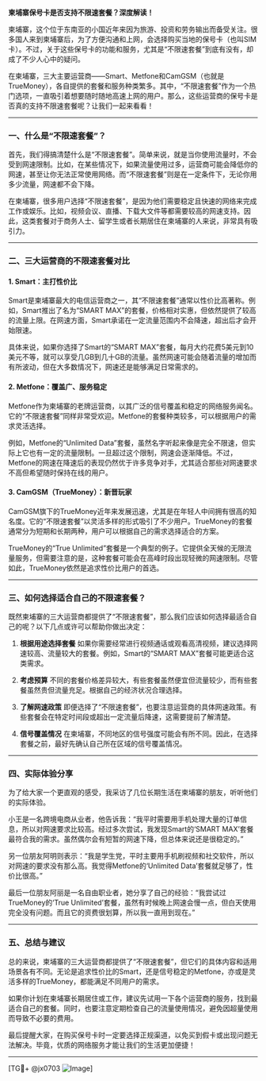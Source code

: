 **柬埔寨保号卡是否支持不限速套餐？深度解读！**

柬埔寨，这个位于东南亚的小国近年来因为旅游、投资和劳务输出而备受关注。很多国人来到柬埔寨后，为了方便沟通和上网，会选择购买当地的保号卡（也叫SIM卡）。不过，关于这些保号卡的功能和服务，尤其是“不限速套餐”到底有没有，却成了不少人心中的疑问。

在柬埔寨，三大主要运营商——Smart、Metfone和CamGSM（也就是TrueMoney），各自提供的套餐和服务种类繁多。其中，“不限速套餐”作为一个热门选项，一直吸引着想要随时随地高速上网的用户。那么，这些运营商的保号卡是否真的支持不限速套餐呢？让我们一起来看看！

---

### **一、什么是“不限速套餐”？**

首先，我们得搞清楚什么是“不限速套餐”。简单来说，就是当你使用流量时，不会受到网速限制。比如，在某些情况下，如果流量使用过多，运营商可能会降低你的网速，甚至让你无法正常使用网络。而“不限速套餐”则是在一定条件下，无论你用多少流量，网速都不会下降。

在柬埔寨，很多用户选择“不限速套餐”，是因为他们需要稳定且快速的网络来完成工作或娱乐。比如，视频会议、直播、下载大文件等都需要较高的网速支持。因此，这类套餐对于商务人士、留学生或者长期居住在柬埔寨的人来说，非常具有吸引力。

---

### **二、三大运营商的不限速套餐对比**

#### 1. **Smart：主打性价比**
Smart是柬埔寨最大的电信运营商之一，其“不限速套餐”通常以性价比高著称。例如，Smart推出了名为“SMART MAX”的套餐，价格相对实惠，但依然提供了较高的流量上限。在网速方面，Smart承诺在一定流量范围内不会降速，超出后才会开始限速。

具体来说，如果你选择了Smart的“SMART MAX”套餐，每月大约花费5美元到10美元不等，就可以享受几GB到几十GB的流量。虽然网速可能会随着流量的增加而有所波动，但在大多数情况下，网速还是能够满足日常需求的。

#### 2. **Metfone：覆盖广、服务稳定**
Metfone作为柬埔寨的老牌运营商，以其广泛的信号覆盖和稳定的网络服务闻名。它的“不限速套餐”同样非常受欢迎。Metfone的套餐种类较多，可以根据用户的需求灵活选择。

例如，Metfone的“Unlimited Data”套餐，虽然名字听起来像是完全不限速，但实际上它也有一定的流量限制。一旦超过这个限制，网速会逐渐降低。不过，Metfone的网速在降速后的表现仍然优于许多竞争对手，尤其适合那些对网速要求不高但希望随时保持在线的用户。

#### 3. **CamGSM（TrueMoney）：新晋玩家**
CamGSM旗下的TrueMoney近年来发展迅速，尤其是在年轻人中间拥有很高的知名度。它的“不限速套餐”以灵活多样的形式吸引了不少用户。TrueMoney的套餐通常分为短期和长期两种，用户可以根据自己的需求选择适合的方案。

TrueMoney的“True Unlimited”套餐是一个典型的例子。它提供全天候的无限流量服务，但需要注意的是，这种套餐可能会在高峰时段出现轻微的网速限制。尽管如此，TrueMoney依然是追求性价比用户的首选。

---

### **三、如何选择适合自己的不限速套餐？**

既然柬埔寨的三大运营商都提供了“不限速套餐”，那么我们应该如何选择最适合自己的呢？以下几点或许可以帮助你做出决定：

1. **根据用途选择套餐**
   如果你需要经常进行视频通话或观看高清视频，建议选择网速较高、流量较大的套餐。例如，Smart的“SMART MAX”套餐可能更适合这类需求。
   
2. **考虑预算**
   不同的套餐价格差异较大，有些套餐虽然便宜但流量较少，而有些套餐虽然贵但流量充足。根据自己的经济状况合理选择。

3. **了解网速政策**
   即便选择了“不限速套餐”，也要注意运营商的具体网速政策。有些套餐会在特定时间段或超出一定流量后降速，这需要提前了解清楚。

4. **信号覆盖情况**
   在柬埔寨，不同地区的信号强度可能会有所不同。因此，在选择套餐之前，最好先确认自己所在区域的信号覆盖情况。

---

### **四、实际体验分享**

为了给大家一个更直观的感受，我采访了几位长期生活在柬埔寨的朋友，听听他们的实际体验。

小王是一名跨境电商从业者，他告诉我：“我平时需要用手机处理大量的订单信息，所以对网速要求比较高。经过多次尝试，我发现Smart的‘SMART MAX’套餐最符合我的需求。虽然偶尔会有短暂的网速下降，但总体来说还是很稳定的。”

另一位朋友阿明则表示：“我是学生党，平时主要用手机刷视频和社交软件，所以对网速的要求没有那么高。我觉得Metfone的‘Unlimited Data’套餐就足够了，性价比很高。”

最后一位朋友阿丽是一名自由职业者，她分享了自己的经验：“我尝试过TrueMoney的‘True Unlimited’套餐，虽然有时候晚上网速会慢一点，但白天使用完全没有问题。而且它的资费很划算，所以我一直用到现在。”

---

### **五、总结与建议**

总的来说，柬埔寨的三大运营商都提供了“不限速套餐”，但它们的具体内容和适用场景各有不同。无论是追求性价比的Smart，还是信号稳定的Metfone，亦或是灵活多样的TrueMoney，都能满足不同用户的需求。

如果你计划在柬埔寨长期居住或工作，建议先试用一下各个运营商的服务，找到最适合自己的套餐。同时，也要注意定期检查自己的流量使用情况，避免因超量使用而导致不必要的费用。

最后提醒大家，在购买保号卡时一定要选择正规渠道，以免买到假卡或出现问题无法解决。毕竟，优质的网络服务才能让我们的生活更加便捷！

---

[TG💪+ @jx0703 ![Image](https://github.com/user-attachments/assets/dbca1d08-cadb-493c-b0ec-ad6f7a83f270)]
